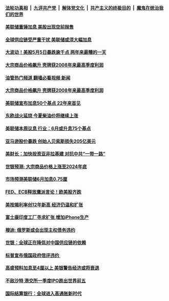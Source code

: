####  [法轮功真相](../../../../basic/blob/master/README.md?t=05101431) &nbsp;|&nbsp; [九评共产党](../../../../9ping.md/blob/master/README.md?t=05101431) &nbsp;|&nbsp; [解体党文化](../../../../jtdwh.md/blob/master/README.md?t=05101431)  &nbsp;|&nbsp; [共产主义的终极目的](../../../../gczydzjmd.md/blob/master/README.md?t=05101431) &nbsp;|&nbsp; [魔鬼在统治我们的世界](../../../../mgztzwmdsj.md/blob/master/README.md?t=05101431) 

#### [美联储重锤加息 美股出现空前抛售 ](../pages/soh7/619186.md?t=05101431) 
#### [全球供应链受严重干扰 美联储或须大幅加息 ](../pages/soh7/618673.md?t=05101431) 
#### [大波动！美股5月5日暴跌逾千点 两年来最糟的一天](../pages/soh7/618436.md?t=05101431) 
#### [大宗商品价格飙升 壳牌获2008年来最高季度利润](../pages/soh7/618235.md?t=05101431) 
#### [油管热门频道 翻墙必看视频 新闻](http://45.76.130.85:81/youtube.html?05101431)
#### [大宗商品价格飙升 壳牌获2008年来最高季度利润](../pages/soh7/618235.md?t=05101431) 
#### [美联储宣布加息50个基点 22年来首见](../pages/soh7/618106.md?t=05101431) 
#### [东欧战火延烧 今夏柴油价将继续上涨](../pages/soh7/617323.md?t=05101431) 
#### [美联储本周议息 行业：6月或升息75个基点](../pages/soh7/617329.md?t=05101431) 
#### [亚马逊股价暴跌 创始人贝索斯损失205亿美元](../pages/soh7/616894.md?t=05101431) 
#### [美财长：加快投资亚非拉基建 对抗中共“一带一路”](../pages/soh7/616744.md?t=05101431) 
#### [世银预测: 大宗商品价格上涨至2024年底](../pages/soh7/615754.md?t=05101431) 
#### [市场预测美联储6月加息0.75厘](../pages/soh7/614855.md?t=05101431) 
#### [FED、ECB释放鹰派言论！欧美股齐跌](../pages/soh7/614657.md?t=05101431) 
#### [美按揭利率创12年新高   经济仍温和扩张](../pages/soh7/614216.md?t=05101431) 
#### [富士康印度工厂寻求扩张 增加iPhone生产](../pages/soh7/613691.md?t=05101431) 
#### [穆迪: 俄罗斯或会出现主权债务违约](../pages/soh7/612704.md?t=05101431) 
#### [世银：全球正在降低对中国供应链的依赖](../pages/soh7/611783.md?t=05101431) 
#### [标普宣布俄国政府信评违约 ](../pages/soh7/610868.md?t=05101431) 
#### [高盛预料加息至4厘以上 美银警告经济或将衰退](../pages/soh7/610691.md?t=05101431) 
#### [不敌沙特 港交所一季度IPO跌出世界前五](../pages/soh7/610163.md?t=05101431) 
#### [国际结算银行：全球进入高通胀新时代](../pages/soh7/609683.md?t=05101431) 
<img src='http://gfw-breaker.win/goodnews/indexes/soh7.md' width='0px' height='0px'/>
